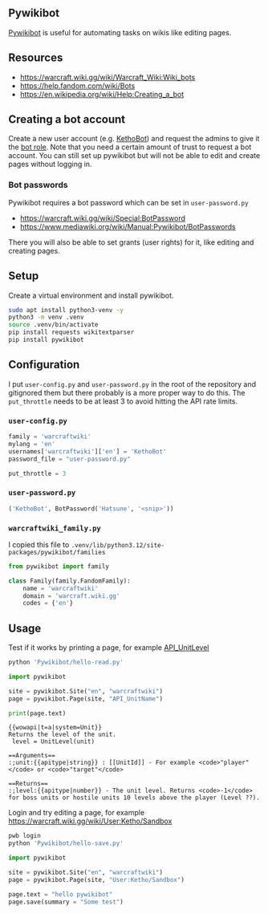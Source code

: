 ## Pywikibot
[Pywikibot](https://github.com/wikimedia/pywikibot) is useful for automating tasks on wikis like editing pages.

## Resources
- https://warcraft.wiki.gg/wiki/Warcraft_Wiki:Wiki_bots
- https://help.fandom.com/wiki/Bots
- https://en.wikipedia.org/wiki/Help:Creating_a_bot

## Creating a bot account
Create a new user account (e.g. [KethoBot](https://warcraft.wiki.gg/wiki/Special:Contributions/KethoBot)) and request the admins to give it the [bot role](https://warcraft.wiki.gg/wiki/Special:ListUsers?group=bot). Note that you need a certain amount of trust to request a bot account. You can still set up pywikibot but will not be able to edit and create pages without logging in.

### Bot passwords
Pywikibot requires a bot password which can be set in `user-password.py`
- https://warcraft.wiki.gg/wiki/Special:BotPassword
- https://www.mediawiki.org/wiki/Manual:Pywikibot/BotPasswords

There you will also be able to set grants (user rights) for it, like editing and creating pages.

## Setup
Create a virtual environment and install pywikibot.
```sh
sudo apt install python3-venv -y
python3 -m venv .venv
source .venv/bin/activate
pip install requests wikitextparser
pip install pywikibot
```

## Configuration
I put `user-config.py` and `user-password.py` in the root of the repository and gitignored them but there probably is a more proper way to do this. The `put_throttle` needs to be at least 3 to avoid hitting the API rate limits.

### `user-config.py`
```py
family = 'warcraftwiki'
mylang = 'en'
usernames['warcraftwiki']['en'] = 'KethoBot'
password_file = "user-password.py"

put_throttle = 3
```

### `user-password.py`
```py
('KethoBot', BotPassword('Hatsune', '<snip>'))
```

### `warcraftwiki_family.py`
I copied this file to `.venv/lib/python3.12/site-packages/pywikibot/families`
```py
from pywikibot import family

class Family(family.FandomFamily):
    name = 'warcraftwiki'
    domain = 'warcraft.wiki.gg'
    codes = {'en'}
```

## Usage
Test if it works by printing a page, for example [API_UnitLevel](https://warcraft.wiki.gg/wiki/API_UnitLevel)
```sh
python 'Pywikibot/hello-read.py'
```
```py
import pywikibot

site = pywikibot.Site("en", "warcraftwiki")
page = pywikibot.Page(site, "API_UnitName")

print(page.text)
```
```
{{wowapi|t=a|system=Unit}}
Returns the level of the unit.
 level = UnitLevel(unit)

==Arguments==
:;unit:{{apitype|string}} : [[UnitId]] - For example <code>"player"</code> or <code>"target"</code>

==Returns==
:;level:{{apitype|number}} - The unit level. Returns <code>-1</code> for boss units or hostile units 10 levels above the player (Level ??).
```

Login and try editing a page, for example https://warcraft.wiki.gg/wiki/User:Ketho/Sandbox
```sh
pwb login
python 'Pywikibot/hello-save.py'
```
```py
import pywikibot

site = pywikibot.Site("en", "warcraftwiki")
page = pywikibot.Page(site, "User:Ketho/Sandbox")

page.text = "hello pywikibot"
page.save(summary = "Some test")
```
